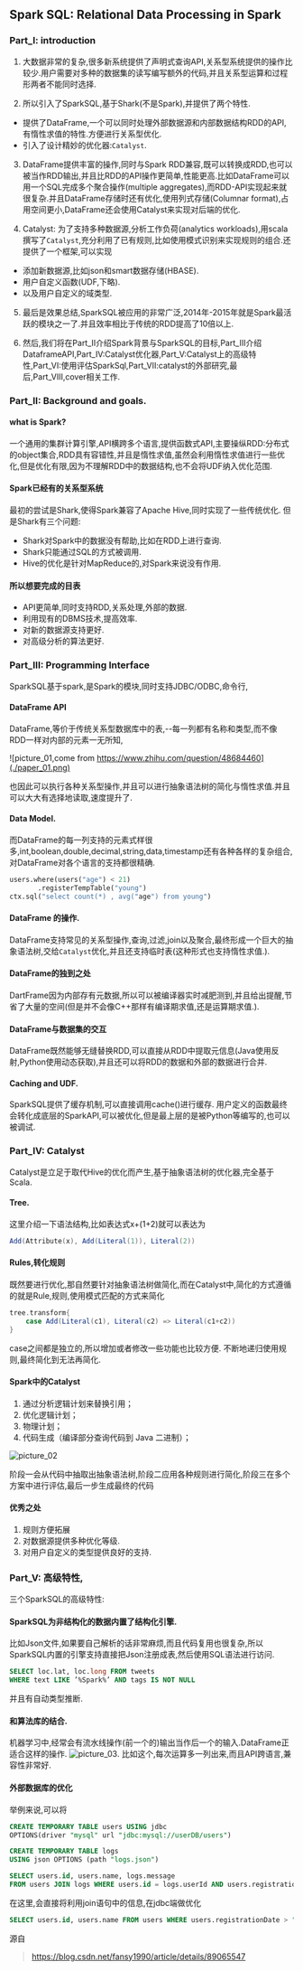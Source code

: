 <!--
 * @Github: https://github.com/Certseeds/CS302_OS
 * @Organization: SUSTech
 * @Author: nanoseeds
 * @Date: 2020-05-25 16:53:29
 * @LastEditors: nanoseeds
 * @LastEditTime: 2020-05-25 22:48:32
 * @License: CC-BY-NC-SA_V4_0 or any later version 
 -->
## Spark SQL: Relational Data Processing in Spark

### Part_I: introduction
1. 大数据非常的复杂,很多新系统提供了声明式查询API,关系型系统提供的操作比较少.用户需要对多种的数据集的读写编写额外的代码,并且关系型运算和过程形两者不能同时选择.

2. 所以引入了SparkSQL,基于Shark(不是Spark),并提供了两个特性.
  + 提供了DataFrame,一个可以同时处理外部数据源和内部数据结构RDD的API,有惰性求值的特性.方便进行关系型优化.
  + 引入了设计精妙的优化器:`Catalyst`.

3. DataFrame提供丰富的操作,同时与Spark RDD兼容,既可以转换成RDD,也可以被当作RDD输出,并且比RDD的API操作更简单,性能更高.比如DataFrame可以用一个SQL完成多个聚合操作(multiple aggregates),而RDD-API实现起来就很复杂.并且DataFrame存储时还有优化,使用列式存储(Columnar format),占用空间更小,DataFrame还会使用Catalyst来实现对后端的优化.

4. Catalyst: 为了支持多种数据源,分析工作负荷(analytics workloads),用scala撰写了`Catalyst`,充分利用了已有规则,比如使用模式识别来实现规则的组合.还提供了一个框架,可以实现  
 + 添加新数据源,比如json和smart数据存储(HBASE).
 + 用户自定义函数(UDF,下略).
 + 以及用户自定义的域类型.

5. 最后是效果总结,SparkSQL被应用的非常广泛,2014年-2015年就是Spark最活跃的模块之一了.并且效率相比于传统的RDD提高了10倍以上.

6. 然后,我们将在Part_II介绍Spark背景与SparkSQL的目标,Part_III介绍DataframeAPI,Part_IV:Catalyst优化器,Part_V:Catalyst上的高级特性,Part_VI:使用评估SparkSql,Part_VII:catalyst的外部研究,最后,Part_VIII,cover相关工作.

### Part_II: Background and goals.

#### what is Spark?
一个通用的集群计算引擎,API横跨多个语言,提供函数式API,主要操纵RDD:分布式的object集合,RDD具有容错性,并且是惰性求值,虽然会利用惰性求值进行一些优化,但是优化有限,因为不理解RDD中的数据结构,也不会将UDF纳入优化范围.

#### Spark已经有的关系型系统
最初的尝试是Shark,使得Spark兼容了Apache Hive,同时实现了一些传统优化.
但是Shark有三个问题:
  + Shark对Spark中的数据没有帮助,比如在RDD上进行查询.
  + Shark只能通过SQL的方式被调用.
  + Hive的优化是针对MapReduce的,对Spark来说没有作用.

#### 所以想要完成的目表
+ API更简单,同时支持RDD,关系处理,外部的数据.
+ 利用现有的DBMS技术,提高效率.
+ 对新的数据源支持更好.
+ 对高级分析的算法更好.

### Part_III: Programming Interface
SparkSQL基于spark,是Spark的模块,同时支持JDBC/ODBC,命令行,
#### DataFrame API
DataFrame,等价于传统关系型数据库中的表,--每一列都有名称和类型,而不像RDD一样对内部的元素一无所知,

![picture_01,come from https://www.zhihu.com/question/48684460](./paper_01.png)

也因此可以执行各种关系型操作,并且可以进行抽象语法树的简化与惰性求值.并且可以大大有选择地读取,速度提升了.

#### Data Model.
而DataFrame的每一列支持的元素式样很多,int,boolean,double,decimal,string,data,timestamp还有各种各样的复杂组合,对DataFrame对各个语言的支持都很精确.
``` python
users.where(users("age") < 21)
       .registerTempTable("young")
ctx.sql("select count(*) , avg("age") from young")
```
#### DataFrame 的操作.
DataFrame支持常见的关系型操作,查询,过滤,join以及聚合,最终形成一个巨大的抽象语法树,交给`Catalyst`优化,并且还支持临时表(这种形式也支持惰性求值.).

#### DataFrame的独到之处
DartFrame因为内部存有元数据,所以可以被编译器实时减肥测到,并且给出提醒,节省了大量的空间(但是并不会像C++那样有编译期求值,还是运算期求值.).

#### DataFrame与数据集的交互
DataFrame既然能够无缝替换RDD,可以直接从RDD中提取元信息(Java使用反射,Python使用动态获取),并且还可以将RDD的数据和外部的数据进行合并.

#### Caching and UDF.
SparkSQL提供了缓存机制,可以直接调用cache()进行缓存.
用户定义的函数最终会转化成底层的SparkAPI,可以被优化,但是最上层的是被Python等编写的,也可以被调试.

### Part_IV: Catalyst
Catalyst是立足于取代Hive的优化而产生,基于抽象语法树的优化器,完全基于Scala.

#### Tree.
这里介绍一下语法结构,比如表达式x+(1+2)就可以表达为
``` scala
Add(Attribute(x), Add(Literal(1)), Literal(2))
```

#### Rules,转化规则
既然要进行优化,那自然要针对抽象语法树做简化,而在Catalyst中,简化的方式遵循的就是Rule,规则,使用模式匹配的方式来简化
``` scala
tree.transform{
    case Add(Literal(c1), Literal(c2) => Literal(c1+c2))
}
```
case之间都是独立的,所以增加或者修改一些功能也比较方便.
不断地递归使用规则,最终简化到无法再简化.

#### Spark中的Catalyst
1. 通过分析逻辑计划来替换引用；
2. 优化逻辑计划；
3. 物理计划；
4. 代码生成（编译部分查询代码到 Java 二进制）；

![picture_02](./paper_02.png)

阶段一会从代码中抽取出抽象语法树,阶段二应用各种规则进行简化,阶段三在多个方案中进行评估,最后一步生成最终的代码

#### 优秀之处
1. 规则方便拓展
2. 对数据源提供多种优化等级.
3. 对用户自定义的类型提供良好的支持.

### Part_V: 高级特性,
三个SparkSQL的高级特性:

#### SparkSQL为非结构化的数据内置了结构化引擎.
比如Json文件,如果要自己解析的话非常麻烦,而且代码复用也很复杂,所以SparkSQL内置的引擎支持直接把Json注册成表,然后使用SQL语法进行访问.
``` SQL
SELECT loc.lat, loc.long FROM tweets
WHERE text LIKE ’%Spark%’ AND tags IS NOT NULL
```
并且有自动类型推断.

#### 和算法库的结合.
机器学习中,经常会有流水线操作(前一个的)输出当作后一个的输入.DataFrame正适合这样的操作.
![picture_03](./paper_03.png).
比如这个,每次运算多一列出来,而且API跨语言,兼容性非常好.

#### 外部数据库的优化
举例来说,可以将
``` SQL
CREATE TEMPORARY TABLE users USING jdbc
OPTIONS(driver "mysql" url "jdbc:mysql://userDB/users")

CREATE TEMPORARY TABLE logs
USING json OPTIONS (path "logs.json")

SELECT users.id, users.name, logs.message
FROM users JOIN logs WHERE users.id = logs.userId AND users.registrationDate > "2015-01-01"
```
在这里,会直接将利用join语句中的信息,在jdbc端做优化
``` SQL
SELECT users.id, users.name FROM users WHERE users.registrationDate > "2015-01-01"
```











源自
> https://blog.csdn.net/fansy1990/article/details/89065547